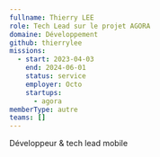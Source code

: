 ```yaml
---
fullname: Thierry LEE
role: Tech Lead sur le projet AGORA
domaine: Développement
github: thierrylee
missions:
  - start: 2023-04-03
    end: 2024-06-01
    status: service
    employer: Octo
    startups:
      - agora
memberType: autre
teams: []
---
```

Développeur & tech lead mobile